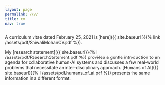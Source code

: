 ```yaml
---
layout: page
permalink: /cv/
title: cv
nav: true
---
```


A curriculum vitae dated February 25, 2021 is [here]({{ site.baseurl }}{% link /assets/pdf/ShiwaliMohanCV.pdf %}).

My [research statement]({{ site.baseurl}}{% l /assets/pdf/ResearchStatement.pdf %}) provides a gentle introduction to an agenda for collaborative human-AI systems and discusses a few real-world problems that necessitate an inter-disciplinary approach. [Humans of AI]({{ site.baseurl}}{% l /assets/pdf/humans_of_ai.pdf %}) presents the same information in a different format. 
